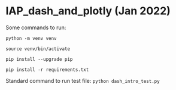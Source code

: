 # IAP_dash_and_plotly (Jan 2022)

Some commands to run:

`python -m venv venv`

`source venv/bin/activate`

`pip install --upgrade pip`

`pip install -r requirements.txt`

Standard command to run test file:
`python dash_intro_test.py`

